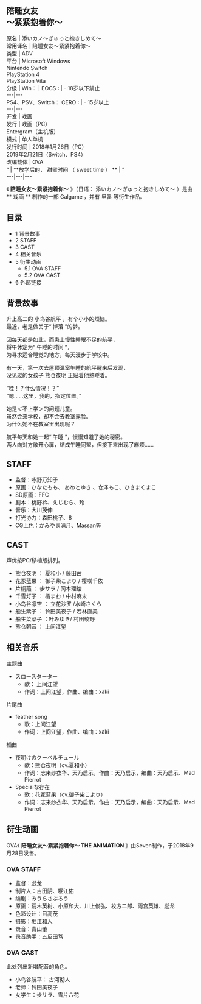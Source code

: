 陪睡女友  
～紧紧抱着你～  
---  
原名  |  添いカノ〜ぎゅっと抱きしめて〜   
常用译名  |  陪睡女友～紧紧抱着你～   
类型  |  ADV   
平台  |  Microsoft Windows    
Nintendo Switch  
PlayStation 4  
PlayStation Vita  
分级  |  Win：  |  EOCS  :  |  \- 18岁以下禁止   
---|---  
PS4、PSV、Switch：  CERO  :  |  \- 15岁以上   
---|---  
开发  |  戏画   
发行  |  戏画（PC）   
Entergram（主机版）  
模式  |  单人单机   
发行时间  |  2018年1月26日（PC）   
2019年2月21日（Switch、PS4）  
改编载体  |  OVA   
“  |  **放学后的， 甜蜜时间  （  sweet time  ）  ** |  ”   
---|---|---  
  
《 **陪睡女友～紧紧抱着你～** 》（日语：  添いカノ〜ぎゅっと抱きしめて〜  ）是由 ** 戏画  ** 制作的一部  Galgame  ，并有
里番  等衍生作品。

##  目录

  * 1  背景故事 
  * 2  STAFF 
  * 3  CAST 
  * 4  相关音乐 
  * 5  衍生动画 
    * 5.1  OVA STAFF 
    * 5.2  OVA CAST 
  * 6  外部链接 

##  背景故事

升上高二的  小鸟谷航平  ，有个小小的烦恼。  
最近，老是做关于“  掉落  ”的梦。  
  
因每天都是如此，而患上慢性睡眠不足的航平，  
将午休定为“  午睡的时间  ”，  
为寻求适合睡觉的地方，每天漫步于学校中。  
  
有一天，第一次去屋顶温室午睡的航平醒来后发现，  
没见过的女孩子  熊仓夜明  正贴着他熟睡着。  
  
“哇！？什么情况！？”  
“嗯……这里，我的，指定位置。”  
  
她是＜不上学＞的问题儿童。  
虽然会来学校，却不会去教室露脸。  
为什么她不在教室里出现呢？  
  
航平每天和她一起“  午睡  ”，慢慢知道了她的秘密。  
两人向对方敞开心扉，结成午睡同盟，但接下来出现了麻烦……

##  STAFF

  * 监督：咏野万知子 
  * 原画：ひなたもも、  あめとゆき  、仓泽もこ、ひさまくまこ 
  * SD原画：FFC 
  * 剧本：桃野衿、えじむら、玲 
  * 音乐：大川茂伸 
  * 打光协力：森田桃子、8 
  * CG上色：かみやま满月、Massan等 

##  CAST

声优按PC/移植版排列。

  * 熊仓夜明  ：  夏和小  /  藤田茜 
  * 花冢蓝果  ：  御子柴こより  /  樱咲千依 
  * 片桐燕  ：  步サラ  /  冈本理绘 
  * 千雪灯子  ：  橘まお  /  中村麻未 
  * 小鸟谷凛空  ：  立花沙罗  /水崎さくら 
  * 船生紫子  ：  铃田美夜子  /  若林直美 
  * 船生菜菜子  ：叶みゆき/  村田绫野 
  * 熊仓朝音  ：  上间江望 

##  相关音乐

主题曲

  * スロースターター 
    * 歌：  上间江望 
    * 作词：上间江望，作曲、编曲：xaki 

片尾曲

  * feather song 
    * 歌：上间江望 
    * 作词：上间江望，作曲、编曲：xaki 

插曲

  * 夜明けのクーベルチュール 
    * 歌：熊仓夜明（cv.夏和小） 
    * 作词：志来纱衣华、天乃启示，作曲：天乃启示，编曲：天乃启示、Mad Pierrot 
  * Specialな存在 
    * 歌：花冢蓝果（cv.御子柴こより） 
    * 作词：志来纱衣华、天乃启示，作曲：天乃启示，编曲：天乃启示、Mad Pierrot 

##  衍生动画

OVA《 **陪睡女友～紧紧抱著你～ THE ANIMATION** 》由Seven制作，于2018年9月28日发售。

###  OVA STAFF

  * 监督：彪龙 
  * 制片人：吉田阴、堀江佑 
  * 编剧：みうらさぶろう 
  * 原画：荒木英树、小原和大、川上俊弘、枚方二郎、雨宫英雄、彪龙 
  * 色彩设计：目高茂 
  * 摄影：堀江和人 
  * 录音：青山肇 
  * 录音助手：五反田笃 

###  OVA CAST

此处列出新增配音的角色。

  * 小鸟谷航平：  古河彻人 
  * 老师：铃田美夜子 
  * 女学生：步サラ、雪片六花 